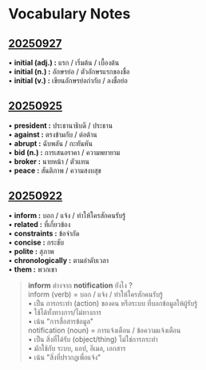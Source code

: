 # Vocabulary Notes

## [20250927]()

• **initial (adj.) :** แรก / เริ่มต้น / เบื้องต้น<br>
• **initial (n.) :** อักษรย่อ / ตัวอักษรแรกของชื่อ<br>
• **initial (v.) :** เขียนอักษรย่อกำกับ / ลงชื่อย่อ

## [20250925](/english/20250925.md#vocabulary-notes)

• **president :** ประธานาธิบดี / ประธาน<br>
• **against :** ตรงข้ามกับ / ต่อต้าน<br>
• **abrupt :** ฉับพลัน / กะทันหัน<br>
• **bid (n.) :** การเสนอราคา / ความพยายาม<br>
• **broker :** นายหน้า / ตัวแทน<br>
• **peace :** สันติภาพ / ความสงบสุข

## [20250922](/english/20250922.md#vocabulary-notes)

• **inform :** บอก / แจ้ง / ทำให้ใครสักคนรับรู้  
• **related :** ที่เกี่ยวข้อง<br>
• **constraints :** ข้อจำกัด<br>
• **concise :** กระชับ<br>
• **polite :** สุภาพ<br>
• **chronologically :** ตามลำดับเวลา<br>
• **them :** พวกเขา

> **inform** ต่างจาก **notification** ยังไง ?<br>
> inform (verb) = บอก / แจ้ง / ทำให้ใครสักคนรับรู้<br>
> • เป็น การกระทำ (action) ของคน หรือระบบ ที่บอกข้อมูลให้ผู้รับรู้<br>
> • ใช้ได้ทั้งทางการ/ไม่ทางการ<br>
> • เน้น "การสื่อสารข้อมูล"<br>
> notification (noun) = การแจ้งเตือน / ข้อความแจ้งเตือน<br>
> • เป็น สิ่งที่ได้รับ (object/thing) ไม่ใช่การกระทำ<br>
> • มักใช้กับ ระบบ, แอป, อีเมล, เอกสาร<br>
> • เน้น "สิ่งที่ปรากฏเพื่อแจ้ง"

